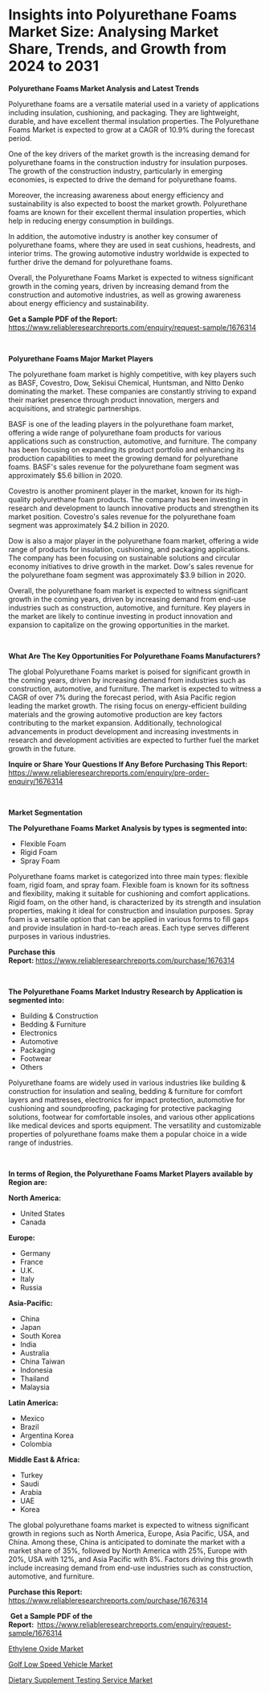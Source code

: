 <p><h1>Insights into Polyurethane Foams Market Size: Analysing Market Share, Trends, and Growth from 2024 to 2031</h1></p><p><strong>Polyurethane Foams Market Analysis and Latest Trends</strong></p>
<p><p>Polyurethane foams are a versatile material used in a variety of applications including insulation, cushioning, and packaging. They are lightweight, durable, and have excellent thermal insulation properties. The Polyurethane Foams Market is expected to grow at a CAGR of 10.9% during the forecast period.</p><p>One of the key drivers of the market growth is the increasing demand for polyurethane foams in the construction industry for insulation purposes. The growth of the construction industry, particularly in emerging economies, is expected to drive the demand for polyurethane foams.</p><p>Moreover, the increasing awareness about energy efficiency and sustainability is also expected to boost the market growth. Polyurethane foams are known for their excellent thermal insulation properties, which help in reducing energy consumption in buildings.</p><p>In addition, the automotive industry is another key consumer of polyurethane foams, where they are used in seat cushions, headrests, and interior trims. The growing automotive industry worldwide is expected to further drive the demand for polyurethane foams.</p><p>Overall, the Polyurethane Foams Market is expected to witness significant growth in the coming years, driven by increasing demand from the construction and automotive industries, as well as growing awareness about energy efficiency and sustainability.</p></p>
<p><strong>Get a Sample PDF of the Report:&nbsp;</strong> <a href="https://www.reliableresearchreports.com/enquiry/request-sample/1676314">https://www.reliableresearchreports.com/enquiry/request-sample/1676314</a></p>
<p>&nbsp;</p>
<p><strong>Polyurethane Foams Major Market Players</strong></p>
<p><p>The polyurethane foam market is highly competitive, with key players such as BASF, Covestro, Dow, Sekisui Chemical, Huntsman, and Nitto Denko dominating the market. These companies are constantly striving to expand their market presence through product innovation, mergers and acquisitions, and strategic partnerships.</p><p>BASF is one of the leading players in the polyurethane foam market, offering a wide range of polyurethane foam products for various applications such as construction, automotive, and furniture. The company has been focusing on expanding its product portfolio and enhancing its production capabilities to meet the growing demand for polyurethane foams. BASF's sales revenue for the polyurethane foam segment was approximately $5.6 billion in 2020.</p><p>Covestro is another prominent player in the market, known for its high-quality polyurethane foam products. The company has been investing in research and development to launch innovative products and strengthen its market position. Covestro's sales revenue for the polyurethane foam segment was approximately $4.2 billion in 2020.</p><p>Dow is also a major player in the polyurethane foam market, offering a wide range of products for insulation, cushioning, and packaging applications. The company has been focusing on sustainable solutions and circular economy initiatives to drive growth in the market. Dow's sales revenue for the polyurethane foam segment was approximately $3.9 billion in 2020.</p><p>Overall, the polyurethane foam market is expected to witness significant growth in the coming years, driven by increasing demand from end-use industries such as construction, automotive, and furniture. Key players in the market are likely to continue investing in product innovation and expansion to capitalize on the growing opportunities in the market.</p></p>
<p>&nbsp;</p>
<p><strong>What Are The Key Opportunities For Polyurethane Foams Manufacturers?</strong></p>
<p><p>The global Polyurethane Foams market is poised for significant growth in the coming years, driven by increasing demand from industries such as construction, automotive, and furniture. The market is expected to witness a CAGR of over 7% during the forecast period, with Asia Pacific region leading the market growth. The rising focus on energy-efficient building materials and the growing automotive production are key factors contributing to the market expansion. Additionally, technological advancements in product development and increasing investments in research and development activities are expected to further fuel the market growth in the future.</p></p>
<p><strong>Inquire or Share Your Questions If Any Before Purchasing This Report:</strong> <a href="https://www.reliableresearchreports.com/enquiry/pre-order-enquiry/1676314">https://www.reliableresearchreports.com/enquiry/pre-order-enquiry/1676314</a></p>
<p>&nbsp;</p>
<p><strong>Market Segmentation</strong></p>
<p><strong>The Polyurethane Foams Market Analysis by types is segmented into:</strong></p>
<p><ul><li>Flexible Foam</li><li>Rigid Foam</li><li>Spray Foam</li></ul></p>
<p><p>Polyurethane foams market is categorized into three main types: flexible foam, rigid foam, and spray foam. Flexible foam is known for its softness and flexibility, making it suitable for cushioning and comfort applications. Rigid foam, on the other hand, is characterized by its strength and insulation properties, making it ideal for construction and insulation purposes. Spray foam is a versatile option that can be applied in various forms to fill gaps and provide insulation in hard-to-reach areas. Each type serves different purposes in various industries.</p></p>
<p><strong>Purchase this Report:&nbsp;</strong><a href="https://www.reliableresearchreports.com/purchase/1676314">https://www.reliableresearchreports.com/purchase/1676314</a></p>
<p>&nbsp;</p>
<p><strong>The Polyurethane Foams Market Industry Research by Application is segmented into:</strong></p>
<p><ul><li>Building & Construction</li><li>Bedding & Furniture</li><li>Electronics</li><li>Automotive</li><li>Packaging</li><li>Footwear</li><li>Others</li></ul></p>
<p><p>Polyurethane foams are widely used in various industries like building & construction for insulation and sealing, bedding & furniture for comfort layers and mattresses, electronics for impact protection, automotive for cushioning and soundproofing, packaging for protective packaging solutions, footwear for comfortable insoles, and various other applications like medical devices and sports equipment. The versatility and customizable properties of polyurethane foams make them a popular choice in a wide range of industries.</p></p>
<p>&nbsp;</p>
<p><strong>In terms of Region, the Polyurethane Foams Market Players available by Region are:</strong></p>
<p>
    <p> <strong> North America: </strong>
        <ul>
            <li>United States</li>
            <li>Canada</li>
        </ul>
        </p> 
    <p> <strong> Europe: </strong>
        <ul>
            <li>Germany</li>
            <li>France</li>
            <li>U.K.</li>
            <li>Italy</li>
            <li>Russia</li>
        </ul>
        </p> 
    <p> <strong> Asia-Pacific: </strong>
        <ul>
            <li>China</li>
            <li>Japan</li>
            <li>South Korea</li>
            <li>India</li>
            <li>Australia</li>
            <li>China Taiwan</li>
            <li>Indonesia</li>
            <li>Thailand</li>
            <li>Malaysia</li>
        </ul>
        </p> 
    <p> <strong> Latin America: </strong>
        <ul>
            <li>Mexico</li>
            <li>Brazil</li>
            <li>Argentina Korea</li>
            <li>Colombia</li>
        </ul>
        </p> 
    <p> <strong> Middle East & Africa: </strong>
        <ul>
            <li>Turkey</li>
            <li>Saudi</li>
            <li>Arabia</li>
            <li>UAE</li>
            <li>Korea</li>
        </ul>
    </p>
    </p>
<p><p>The global polyurethane foams market is expected to witness significant growth in regions such as North America, Europe, Asia Pacific, USA, and China. Among these, China is anticipated to dominate the market with a market share of 35%, followed by North America with 25%, Europe with 20%, USA with 12%, and Asia Pacific with 8%. Factors driving this growth include increasing demand from end-use industries such as construction, automotive, and furniture.</p></p>
<p><strong>Purchase this Report: </strong><a href="https://www.reliableresearchreports.com/purchase/1676314">https://www.reliableresearchreports.com/purchase/1676314</a></p>
<p>&nbsp;<strong>Get a Sample PDF of the Report:&nbsp;&nbsp;</strong><a href="https://www.reliableresearchreports.com/enquiry/request-sample/1676314">https://www.reliableresearchreports.com/enquiry/request-sample/1676314</a></p>
<p><strong></strong></p>
<p><p><a href="https://github.com/ruddyyedelwadw/Market-Research-Report-List-1/blob/main/ethylene-oxide-market.md">Ethylene Oxide Market</a></p><p><a href="https://view.publitas.com/reportprime-1/golf-low-speed-vehicle-market-size-share-trends-analysis-report-by-application-regional-outlook-competitive-strategies-and-segment-forecasts-2023-2030/">Golf Low Speed Vehicle Market</a></p><p><a href="https://view.publitas.com/reportprime-1/dietary-supplement-testing-service-market-offer-valuable-insights-into-market-size-market-share-market-trends-and-projections-spanning-from-2023-to-2030/">Dietary Supplement Testing Service Market</a></p></p>